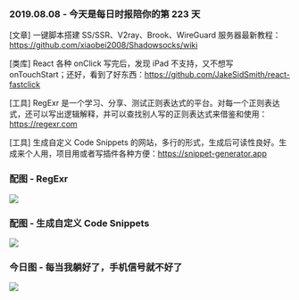 ### 2019.08.08 - 今天是每日时报陪你的第 223 天

[文章] 一键脚本搭建 SS/SSR、V2ray、Brook、WireGuard 服务器最新教程：<https://github.com/xiaobei2008/Shadowsocks/wiki>

[类库] React 各种 onClick 写完后，发现 iPad 不支持，又不想写 onTouchStart；还好，看到了好东西：<https://github.com/JakeSidSmith/react-fastclick>

[工具] RegExr 是一个学习、分享、测试正则表达式的平台。对每一个正则表达式，还可以写出逻辑解释，并可以查找别人写的正则表达式来借鉴和使用：<https://regexr.com>

[工具] 生成自定义 Code Snippets 的网站，多行的形式，生成后可读性良好。生成来个人用，项目用或者写插件各种方便：<https://snippet-generator.app>

### 配图 - RegExr
![](http://qn.40zhe.com/fehelper-regexr-com-1565253885874.png)

### 配图 - 生成自定义 Code Snippets
![](http://qn.40zhe.com/fehelper-snippet-generator-app-1565253753341.png)

### 今日图 - 每当我躺好了，手机信号就不好了
![](http://qn.40zhe.com/16c60ad95f34adcd)

